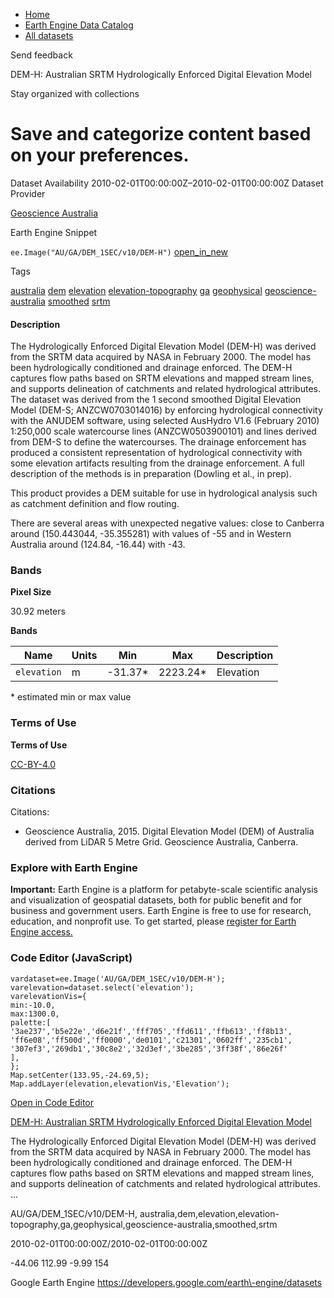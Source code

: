 



* [Home](https://developers.google.com/)
* [Earth Engine Data Catalog](https://developers.google.com/earth-engine/datasets)
* [All datasets](https://developers.google.com/earth-engine/datasets/catalog)





 
 
 Send feedback
 
 

DEM\-H: Australian SRTM Hydrologically Enforced Digital Elevation Model


 
 Stay organized with collections
 

 
 Save and categorize content based on your preferences.
=========================================================================================================================================================================








Dataset Availability
2010\-02\-01T00:00:00Z–2010\-02\-01T00:00:00Z
Dataset Provider


[Geoscience Australia](https://www.ga.gov.au/metadata-gateway/metadata/record/72759/)



Earth Engine Snippet


`ee.Image("AU/GA/DEM_1SEC/v10/DEM-H")` 
[open\_in\_new](https://code.earthengine.google.com/?scriptPath=Examples:Datasets/AU/AU_GA_DEM_1SEC_v10_DEM-H)





Tags


[australia](/earth-engine/datasets/tags/australia)
[dem](/earth-engine/datasets/tags/dem)
[elevation](/earth-engine/datasets/tags/elevation)
[elevation\-topography](/earth-engine/datasets/tags/elevation-topography)
[ga](/earth-engine/datasets/tags/ga)
[geophysical](/earth-engine/datasets/tags/geophysical)
[geoscience\-australia](/earth-engine/datasets/tags/geoscience-australia)
[smoothed](/earth-engine/datasets/tags/smoothed)
[srtm](/earth-engine/datasets/tags/srtm)








#### Description



The Hydrologically Enforced Digital Elevation Model
(DEM\-H) was derived from the SRTM data acquired by NASA in February
2000\. The model has been hydrologically conditioned and drainage
enforced. The DEM\-H captures flow paths based on SRTM elevations
and mapped stream lines, and supports delineation of catchments
and related hydrological attributes. The dataset was derived from
the 1 second smoothed Digital Elevation Model (DEM\-S; ANZCW0703014016\)
by enforcing hydrological connectivity with the ANUDEM software,
using selected AusHydro V1\.6 (February 2010\) 1:250,000 scale watercourse
lines (ANZCW0503900101\) and lines derived from DEM\-S to define
the watercourses. The drainage enforcement has produced a consistent
representation of hydrological connectivity with some elevation
artifacts resulting from the drainage enforcement. A full description
of the methods is in preparation (Dowling et al., in prep).


This product provides a DEM suitable for use in hydrological analysis
such as catchment definition and flow routing.


There are several areas with unexpected negative values: close to
Canberra around (150\.443044, \-35\.355281\) with values of \-55 and in Western
Australia around (124\.84, \-16\.44\) with \-43\.





### Bands



**Pixel Size**
  
30\.92 meters



**Bands**




| Name | Units | Min | Max | Description |
| --- | --- | --- | --- | --- |
| `elevation` | m | \-31\.37\* | 2223\.24\* | Elevation |


 \* estimated min or max value


### Terms of Use


**Terms of Use**


[CC\-BY\-4\.0](https://spdx.org/licenses/CC-BY-4.0.html)




### Citations



Citations:
* Geoscience Australia, 2015\. Digital Elevation Model (DEM) of Australia
derived from LiDAR 5 Metre Grid. Geoscience Australia, Canberra.





### Explore with Earth Engine


**Important:** 
 Earth Engine is a platform for petabyte\-scale scientific analysis and visualization of
 geospatial datasets, both for public benefit and for business and government users.
 Earth Engine is free to use for research, education, and nonprofit use. To get started, please
 [register for Earth Engine access.](https://console.cloud.google.com/earth-engine)



### Code Editor (JavaScript)



```
vardataset=ee.Image('AU/GA/DEM_1SEC/v10/DEM-H');
varelevation=dataset.select('elevation');
varelevationVis={
min:-10.0,
max:1300.0,
palette:[
'3ae237','b5e22e','d6e21f','fff705','ffd611','ffb613','ff8b13',
'ff6e08','ff500d','ff0000','de0101','c21301','0602ff','235cb1',
'307ef3','269db1','30c8e2','32d3ef','3be285','3ff38f','86e26f'
],
};
Map.setCenter(133.95,-24.69,5);
Map.addLayer(elevation,elevationVis,'Elevation');
```



[Open in Code Editor](https://code.earthengine.google.com/?scriptPath=Examples:Datasets/AU/AU_GA_DEM_1SEC_v10_DEM-H)


[DEM\-H: Australian SRTM Hydrologically Enforced Digital Elevation Model](/earth-engine/datasets/catalog/AU_GA_DEM_1SEC_v10_DEM-H)

The Hydrologically Enforced Digital Elevation Model (DEM\-H) was derived from the SRTM data acquired by NASA in February 2000\. The model has been hydrologically conditioned and drainage enforced. The DEM\-H captures flow paths based on SRTM elevations and mapped stream lines, and supports delineation of catchments and related hydrological attributes. …

 AU/GA/DEM\_1SEC/v10/DEM\-H,
 australia,dem,elevation,elevation\-topography,ga,geophysical,geoscience\-australia,smoothed,srtm

2010\-02\-01T00:00:00Z/2010\-02\-01T00:00:00Z



 \-44\.06 112\.99 \-9\.99 154
 



Google Earth Engine
https://developers.google.com/earth\-engine/datasets









